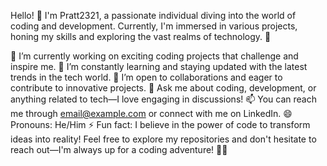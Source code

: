 Hello! 👋
I'm Pratt2321, a passionate individual diving into the world of coding and development. Currently, I'm immersed in various projects, honing my skills and exploring the vast realms of technology. 🚀

🔭 I’m currently working on exciting coding projects that challenge and inspire me.
🌱 I’m constantly learning and staying updated with the latest trends in the tech world.
👯 I’m open to collaborations and eager to contribute to innovative projects.
💬 Ask me about coding, development, or anything related to tech—I love engaging in discussions!
📫 You can reach me through email@example.com or connect with me on LinkedIn.
😄 Pronouns: He/Him
⚡ Fun fact: I believe in the power of code to transform ideas into reality!
Feel free to explore my repositories and don't hesitate to reach out—I'm always up for a coding adventure! 🚀✨
